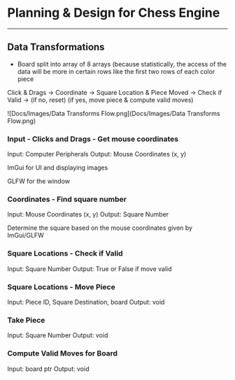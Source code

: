 # Planning & Design for Chess Engine

---

## Data Transformations

- Board split into array of 8 arrays (because statistically, the access of the data will be more in certain rows like
the first two rows of each color piece

Click & Drags -> Coordinate -> Square Location & Piece Moved -> Check if Valid -> (if no, reset) (if yes, move piece & compute valid moves)

![Docs/Images/Data Transforms Flow.png](Docs/Images/Data Transforms Flow.png)




### Input - Clicks and Drags - Get mouse coordinates

Input: Computer Peripherals
Output: Mouse Coordinates (x, y)

ImGui for UI and displaying images

GLFW for the window

### Coordinates - Find square number

Input: Mouse Coordinates (x, y)
Output: Square Number

Determine the square based on the mouse coordinates given by ImGui/GLFW


### Square Locations - Check if Valid

Input: Square Number
Output: True or False if move valid

### Square Locations - Move Piece

Input: Piece ID, Square Destination, board
Output: void

### Take Piece

Input: Square Number
Output: void


### Compute Valid Moves for Board

Input: board ptr
Output: void

